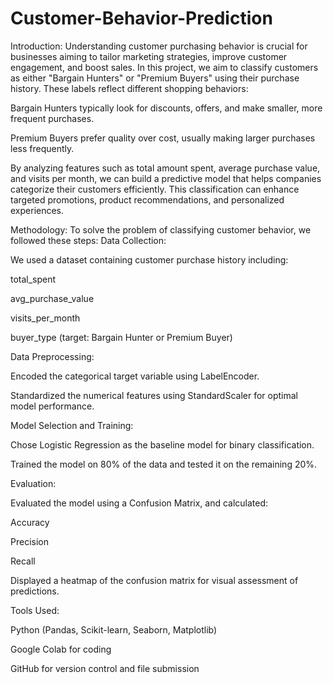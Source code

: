 # Customer-Behavior-Prediction
Introduction:
Understanding customer purchasing behavior is crucial for businesses aiming to tailor marketing strategies, improve customer engagement, and boost sales. In this project, we aim to classify customers as either "Bargain Hunters" or "Premium Buyers" using their purchase history. These labels reflect different shopping behaviors:

Bargain Hunters typically look for discounts, offers, and make smaller, more frequent purchases.

Premium Buyers prefer quality over cost, usually making larger purchases less frequently.




By analyzing features such as total amount spent, average purchase value, and visits per month, we can build a predictive model that helps companies categorize their customers efficiently. This classification can enhance targeted promotions, product recommendations, and personalized experiences.



Methodology:
To solve the problem of classifying customer behavior, we followed these steps:
Data Collection:


We used a dataset containing customer purchase history including:


total_spent


avg_purchase_value


visits_per_month


buyer_type (target: Bargain Hunter or Premium Buyer)


Data Preprocessing:


Encoded the categorical target variable using LabelEncoder.


Standardized the numerical features using StandardScaler for optimal model performance.


Model Selection and Training:


Chose Logistic Regression as the baseline model for binary classification.


Trained the model on 80% of the data and tested it on the remaining 20%.


Evaluation:


Evaluated the model using a Confusion Matrix, and calculated:


Accuracy


Precision


Recall


Displayed a heatmap of the confusion matrix for visual assessment of predictions.


Tools Used:


Python (Pandas, Scikit-learn, Seaborn, Matplotlib)


Google Colab for coding


GitHub for version control and file submission



